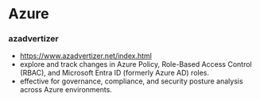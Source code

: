 # Azure

### azadvertizer
-   https://www.azadvertizer.net/index.html
-   explore and track changes in Azure Policy, Role-Based Access Control (RBAC), and Microsoft Entra ID (formerly Azure AD) roles.
-   effective for governance, compliance, and security posture analysis across Azure environments.
